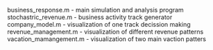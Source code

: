 business_response.m - main simulation and analysis program
stochastric_revenue.m - business activity track generator 
company_model.m - visualization of one track decission making
revenue_management.m - visualization of different revenue patterns
vacation_mamangement.m - visualization of two main vaction patters
